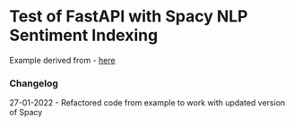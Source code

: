 # Test of FastAPI with Spacy NLP Sentiment Indexing

Example derived from - <a href="https://towardsdatascience.com/deploying-an-ml-model-with-fastapi-a-succinct-guide-69eceda27b21">here</a>

### Changelog
27-01-2022 - Refactored code from example to work with updated version of Spacy
